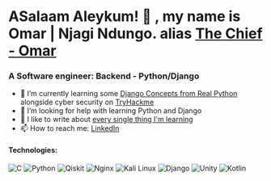 # ASalaam Aleykum! 👋 , my name is Omar | Njagi Ndungo. alias [The Chief - Omar](https://twitter.com/chief__omar)


### A Software engineer: Backend - Python/Django

- 🌱 I’m currently learning some [Django Concepts from Real Python](https://reapython.com/) alongside cyber security on [TryHackme](https://tryhackme.com/)
- 🤔 I’m looking for help with learning Python and Django
- 💬 I like to write about [every single thing I'm learning](https://chiefomar.hashnode.dev)
- 📫 How to reach me: [LinkedIn](https://www.linkedin.com/in/a-njagi-ndungo/)


#### Technologies: 
![C](https://img.shields.io/badge/c-%2300599C.svg?style=for-the-badge&logo=c&logoColor=white) ![Python](https://img.shields.io/badge/python-3670A0?style=for-the-badge&logo=python&logoColor=ffdd54) ![Qiskit](https://img.shields.io/badge/Qiskit-%236929C4.svg?style=for-the-badge&logo=Qiskit&logoColor=white) ![Nginx](https://img.shields.io/badge/nginx-%23009639.svg?style=for-the-badge&logo=nginx&logoColor=white) ![Kali Linux](https://img.shields.io/badge/Kali_Linux-557C94?style=for-the-badge&logo=kali-linux&logoColor=white) ![Django](https://img.shields.io/badge/Django-092E20?style=for-the-badge&logo=django&logoColor=white) ![Unity](https://img.shields.io/badge/Unity-100000?style=for-the-badge&logo=unity&logoColor=white) ![Kotlin](https://img.shields.io/badge/Kotlin-0095D5?&style=for-the-badge&logo=kotlin&logoColor=white)

